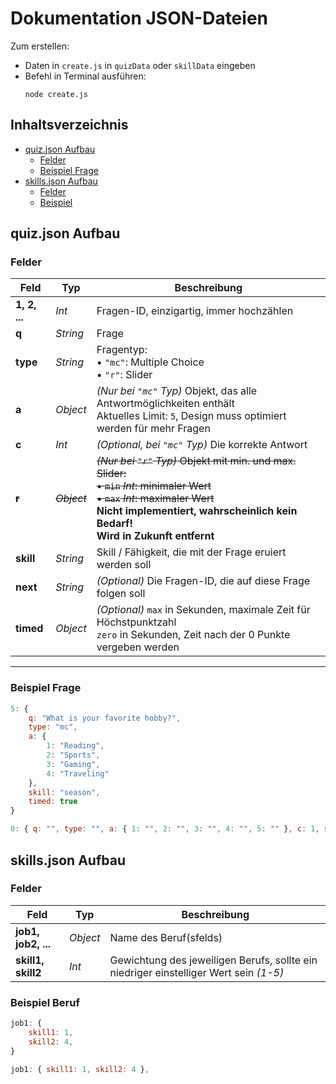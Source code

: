 # Dokumentation JSON-Dateien
Zum erstellen:
- Daten in `create.js` in `quizData` oder `skillData` eingeben
- Befehl in Terminal ausführen:
    ```console
    node create.js
    ```
## Inhaltsverzeichnis

- [quiz.json Aufbau](#quizjson-aufbau)
    - [Felder](#felder)
    - [Beispiel Frage](#beispiel-frage)
- [skills.json Aufbau](#skillsjson-aufbau)
    - [Felder](#felder-1)
    - [Beispiel](#beispiel-beruf)

## quiz.json Aufbau

### Felder

| Feld         | Typ         | Beschreibung                                                                                   |
|--------------|-------------|-----------------------------------------------------------------------------------------------|
| **1, 2, ...** | *Int*      | Fragen-ID, einzigartig, immer hochzählen                                                     |
| **q**        | *String*    | Frage                                                                                        |
| **type**     | *String*    | Fragentyp:<br>• `"mc"`: Multiple Choice<br>• `"r"`: Slider                                   |
| **a**        | *Object*    | *(Nur bei `"mc"` Typ)* Objekt, das alle Antwortmöglichkeiten enthält <br> Aktuelles Limit: `5`, Design muss optimiert werden für mehr Fragen                         |
| **c**        | *Int*       | *(Optional, bei `"mc"` Typ)* Die korrekte Antwort                                            |
| ~~**r**~~        | ~~*Object*~~    | ~~*(Nur bei `"r"` Typ)* Objekt mit min. und max. Slider:<br>• `min` *Int*: minimaler Wert<br>• `max` *Int*: maximaler Wert~~  <br>**Nicht implementiert, wahrscheinlich kein Bedarf! <br> Wird in Zukunft entfernt**|
| **skill**    | *String*    | Skill / Fähigkeit, die mit der Frage eruiert werden soll                                     |
| **next**     | *String*    | *(Optional)* Die Fragen-ID, die auf diese Frage folgen soll                                  |
| **timed**    | *Object*   | *(Optional)* `max` in Sekunden, maximale Zeit für Höchstpunktzahl <br> `zero` in Sekunden, Zeit nach der 0 Punkte vergeben werden|

---

### Beispiel Frage

```js
5: {
    q: "What is your favorite hobby?",
    type: "mc",
    a: {
        1: "Reading",
        2: "Sports",
        3: "Gaming",
        4: "Traveling"
    },
    skill: "season",
    timed: true
}

0: { q: "", type: "", a: { 1: "", 2: "", 3: "", 4: "", 5: "" }, c: 1, skill: "", next:"", timed: {max: , zero: }}
```




## skills.json Aufbau

### Felder

| Feld         | Typ         | Beschreibung                                                                                   |
|--------------|-------------|-----------------------------------------------------------------------------------------------|
| **job1, job2, ...** | *Object*   | Name des Beruf(sfelds)                                                                 |
| **skill1, skill2**        | *Int*    | Gewichtung des jeweiligen Berufs, sollte ein  niedriger einstelliger Wert sein *(1-5)*                                                                                        |

### Beispiel Beruf
```js
job1: {
    skill1: 1,
    skill2: 4,
}

job1: { skill1: 1, skill2: 4 },
```